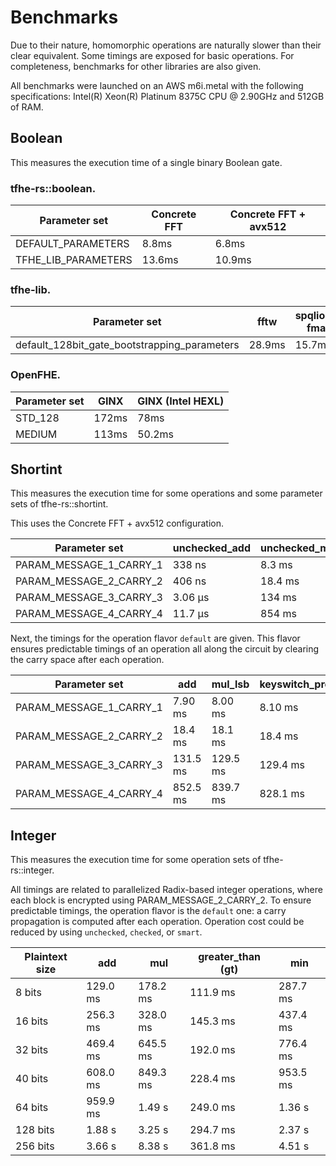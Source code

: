 # Benchmarks

Due to their nature, homomorphic operations are naturally slower than their clear equivalent. Some timings are exposed for basic operations. For completeness, benchmarks for other libraries are also given.

All benchmarks were launched on an AWS m6i.metal with the following specifications: Intel(R) Xeon(R) Platinum 8375C CPU @ 2.90GHz and 512GB of RAM.

## Boolean

This measures the execution time of a single binary Boolean gate.

### tfhe-rs::boolean.

| Parameter set         | Concrete FFT | Concrete FFT + avx512 |
| --------------------- | ------------ | --------------------- |
| DEFAULT\_PARAMETERS   | 8.8ms        | 6.8ms                 |
| TFHE\_LIB\_PARAMETERS | 13.6ms       | 10.9ms                |

### tfhe-lib.

| Parameter set                                    | fftw   | spqlios-fma |
| ------------------------------------------------ | ------ | ----------- |
| default\_128bit\_gate\_bootstrapping\_parameters | 28.9ms | 15.7ms      |

### OpenFHE.

| Parameter set | GINX  | GINX (Intel HEXL) |
| ------------- | ----- | ----------------- |
| STD\_128      | 172ms | 78ms              |
| MEDIUM        | 113ms | 50.2ms            |


## Shortint
This measures the execution time for some operations and some parameter sets of tfhe-rs::shortint.

This uses the Concrete FFT + avx512 configuration.

| Parameter set               | unchecked\_add | unchecked\_mul\_lsb | keyswitch\_programmable\_bootstrap |
| --------------------------- | -------------- | ------------------- | ---------------------------------- |
| PARAM\_MESSAGE\_1\_CARRY\_1 | 338 ns         | 8.3 ms              | 8.1 ms                             |
| PARAM\_MESSAGE\_2\_CARRY\_2 | 406 ns         | 18.4 ms             | 18.4 ms                            |
| PARAM\_MESSAGE\_3\_CARRY\_3 | 3.06 µs        | 134 ms              | 129.4 ms                           |
| PARAM\_MESSAGE\_4\_CARRY\_4 | 11.7 µs        | 854 ms              | 828.1 ms                           |

Next, the timings for the operation flavor `default` are given. This flavor ensures predictable timings of an operation all along the circuit by clearing the carry space after each operation.

| Parameter set               |            add |        mul\_lsb     | keyswitch\_programmable\_bootstrap |
| --------------------------- | -------------- | ------------------- | ---------------------------------- |
| PARAM\_MESSAGE\_1\_CARRY\_1 | 7.90 ms        | 8.00 ms             | 8.10 ms                            |
| PARAM\_MESSAGE\_2\_CARRY\_2 | 18.4 ms        | 18.1 ms             | 18.4 ms                            |
| PARAM\_MESSAGE\_3\_CARRY\_3 | 131.5 ms       | 129.5 ms            | 129.4 ms                           |
| PARAM\_MESSAGE\_4\_CARRY\_4 | 852.5 ms       | 839.7 ms            | 828.1 ms                           |


## Integer
This measures the execution time for some operation sets of tfhe-rs::integer.

All timings are related to parallelized Radix-based integer operations, where each block is encrypted using PARAM\_MESSAGE\_2\_CARRY\_2.
To ensure predictable timings, the operation flavor is the `default` one: a carry propagation is computed after each operation. Operation cost could be reduced by using `unchecked`, `checked`, or `smart`.

| Plaintext size     |  add           | mul                 | greater\_than (gt)   |  min         |
| -------------------| -------------- | ------------------- | ---------            | -------      |
| 8    bits          | 129.0 ms       | 178.2 ms            | 111.9 ms             | 287.7 ms     |
| 16   bits          | 256.3 ms       | 328.0 ms            | 145.3 ms             |  437.4 ms    |
| 32   bits          | 469.4 ms       | 645.5 ms            | 192.0 ms             |  776.4 ms    |
| 40   bits          | 608.0 ms       | 849.3 ms            | 228.4 ms             |  953.5 ms    |
| 64   bits          | 959.9 ms       | 1.49 s              | 249.0 ms             |  1.36 s      |
| 128  bits          | 1.88 s         | 3.25 s              | 294.7 ms             |  2.37 s      |
| 256  bits          | 3.66 s         | 8.38 s              | 361.8 ms             |  4.51 s      |
